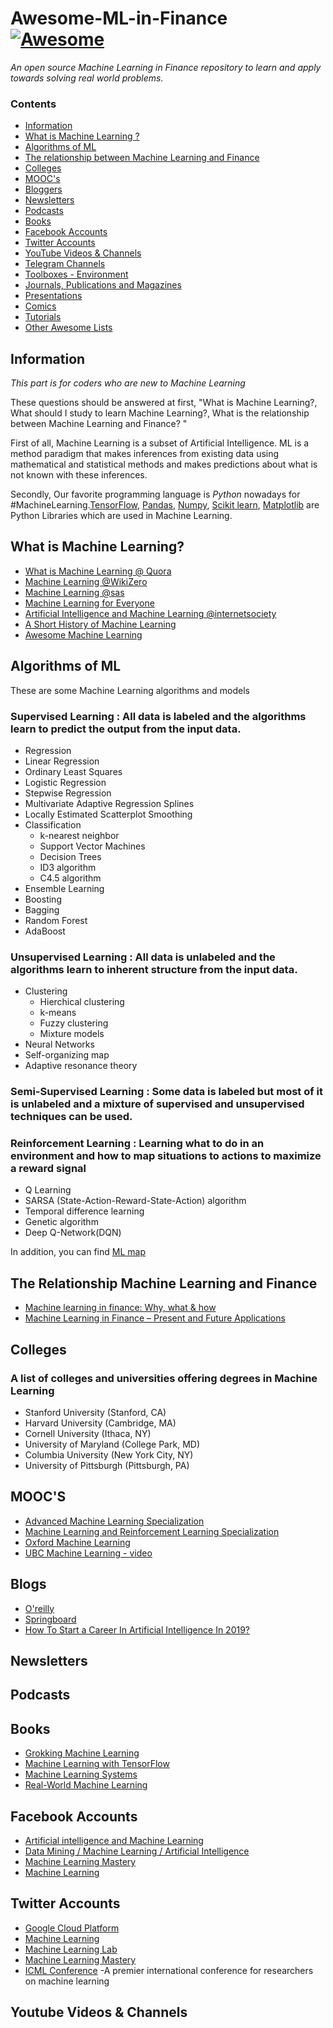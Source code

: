 # Awesome-ML-in-Finance [![Awesome](https://cdn.rawgit.com/sindresorhus/awesome/d7305f38d29fed78fa85652e3a63e154dd8e8829/media/badge.svg)](https://github.com/sindresorhus/awesome)


*An open source Machine Learning in Finance repository to learn and apply towards solving real world problems.*

### Contents

* [Information](#information)
* [What is Machine Learning ?](#what-is-machine-learning)
* [Algorithms of ML](#algorithms-of-ml)
* [The relationship between Machine Learning and Finance](#the-relationship-between-machine-learning-and-finance)
* [Colleges](#colloges)
* [MOOC's](#moocs)
* [Bloggers](#bloggers)
* [Newsletters](#newsletters)
* [Podcasts](#podcasts)
* [Books](#books)
* [Facebook Accounts](#facebook-accounts)
* [Twitter Accounts ](#twitter-accounts )
* [YouTube Videos & Channels](#youtube-videos--channels)
* [Telegram Channels ](#telegram-channels)
* [Toolboxes - Environment](#toolboxes---environment)
* [Journals, Publications and Magazines](#journals-publications-and-magazines)
* [Presentations](#presentations)
* [Comics](#comics)
* [Tutorials](#tutorials)
* [Other Awesome Lists](#other-awesome-lists)

## Information

*This part is for coders who are new to Machine Learning*

These questions should be answered at first, "What is Machine Learning?, What should I study to learn Machine Learning?, What is the relationship between Machine Learning and Finance? "

First of all, Machine Learning is a subset of Artificial Intelligence. ML is a method paradigm that makes inferences from existing data using mathematical and statistical methods and makes predictions about what is not known with these inferences.

Secondly, Our favorite programming language is *Python* nowadays for #MachineLearning.[TensorFlow](https://www.tensorflow.org/), [Pandas](http://pandas.pydata.org/), [Numpy](https://www.numpy.org/), [Scikit learn](https://scikit-learn.org/stable/), [Matplotlib](https://matplotlib.org/) are Python Libraries which are used in Machine Learning.


## What is Machine Learning?

* [What is Machine Learning @ Quora](https://www.quora.com/What-is-machine-learning-4)
* [Machine Learning @WikiZero](https://www.wikizero.com/en/Machine_learning)
* [Machine Learning @sas](https://www.sas.com/tr_tr/insights/analytics/machine-learning.html#machine-learning-today-world)
* [Machine Learning for Everyone](https://vas3k.com/blog/machine_learning/)
* [Artificial Intelligence and Machine Learning @internetsociety](https://www.internetsociety.org/resources/doc/2017/artificial-intelligence-and-machine-learning-policy-paper/?gclid=CjwKCAjwx_boBRA9EiwA4kIELn_Zx8LxppkZt0l8Dh6icxteCbz-fMEU-QgpATf8Xtjp1K7XU7v2YBoC4EgQAvD_BwE)
* [A Short History of Machine Learning](https://www.forbes.com/sites/bernardmarr/2016/02/19/a-short-history-of-machine-learning-every-manager-should-read/#401adda515e7)
* [Awesome Machine Learning](https://github.com/josephmisiti/awesome-machine-learning)


## Algorithms of ML

These are some Machine Learning algorithms and models

### Supervised Learning : All data is labeled and the algorithms learn to predict the output from the input data.
- Regression
 - Linear Regression 
 - Ordinary Least Squares
 - Logistic Regression
 - Stepwise Regression
 - Multivariate Adaptive Regression Splines 
  - Locally Estimated Scatterplot Smoothing 
- Classification
  - k-nearest neighbor
  - Support Vector Machines
  - Decision Trees 
   - ID3 algorithm
   - C4.5 algorithm
- Ensemble Learning
 - Boosting
 - Bagging
 - Random Forest
 - AdaBoost

### Unsupervised Learning : All data is unlabeled and the algorithms learn to inherent structure from the input data.
- Clustering
  - Hierchical clustering
  - k-means
  - Fuzzy clustering
  - Mixture models
- Neural Networks
 - Self-organizing map
 - Adaptive resonance theory
 
### Semi-Supervised Learning : Some data is labeled but most of it is unlabeled and a mixture of supervised and unsupervised techniques can be used.

### Reinforcement Learning : Learning what to do in an environment and how to map situations to actions to maximize a reward signal
- Q Learning
- SARSA (State-Action-Reward-State-Action) algorithm
- Temporal difference learning
- Genetic algorithm
- Deep Q-Network(DQN)

In addition, you can find [ML map](https://github.com/trekhleb/homemade-machine-learning/blob/master/images/machine-learning-map.png)

## The Relationship Machine Learning and Finance 

* [Machine learning in finance: Why, what & how](https://towardsdatascience.com/machine-learning-in-finance-why-what-how-d524a2357b56)
* [Machine Learning in Finance – Present and Future Applications](https://emerj.com/ai-sector-overviews/machine-learning-in-finance/)

## Colleges

### A list of colleges and universities offering degrees in Machine Learning

 * Stanford University (Stanford, CA)
 * Harvard University (Cambridge, MA)
 * Cornell University (Ithaca, NY)
 * University of Maryland (College Park, MD)
 * Columbia University (New York City, NY)
 * University of Pittsburgh (Pittsburgh, PA)


## MOOC'S

* [Advanced Machine Learning Specialization](https://www.coursera.org/specializations/aml)
* [Machine Learning and Reinforcement Learning Specialization]( https://www.coursera.org/learn/guided-tour-machine-learning-finance)
* [Oxford Machine Learning](http://www.cs.ox.ac.uk/activities/machinelearning/)
* [UBC Machine Learning - video](http://www.cs.ubc.ca/~nando/540-2013/lectures.html)


## Blogs 

* [O'reilly](https://www.oreilly.com/topics/ai)
* [Springboard](https://www.springboard.com/blog/category/ai-machine-learning/)
* [How To Start a Career In Artificial Intelligence In 2019?](https://medium.com/@albertchristopherr/how-to-start-a-career-in-artificial-intelligence-in-2019-a-step-by-step-guide-b18ad32d1b1f)


## Newsletters


## Podcasts


## Books

* [Grokking Machine Learning](https://www.manning.com/books/grokking-machine-learning)
* [Machine Learning with TensorFlow](https://www.manning.com/books/machine-learning-with-tensorflow)
* [Machine Learning Systems](https://www.manning.com/books/machine-learning-systems)
* [Real-World Machine Learning](https://www.manning.com/books/real-world-machine-learning)


## Facebook Accounts

* [Artificial intelligence and Machine Learning](https://www.facebook.com/groups/1955664064497065/)
* [Data Mining / Machine Learning / Artificial Intelligence](https://www.facebook.com/groups/machinelearningforum/)
* [Machine Learning Mastery](https://www.facebook.com/MachineLearningMastery/)
* [Machine Learning](https://www.facebook.com/AIMachineLearning/)


## Twitter Accounts

* [Google Cloud Platform](https://twitter.com/GCPcloud) 
* [Machine Learning](https://twitter.com/machinelearn_d) 
* [Machine Learning Lab](https://twitter.com/MaleLabTs)
* [Machine Learning Mastery](https://twitter.com/TeachTheMachine)
* [ICML Conference](https://twitter.com/icmlconf) -A premier international conference for researchers on machine learning


## Youtube Videos & Channels


